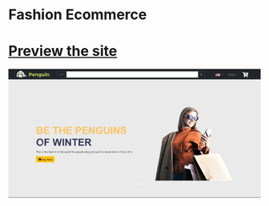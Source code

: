 # Fashion Ecommerce

# [Preview the site](https://alsiam.github.io/html-projects/fashion-ecommerce)

![image info](../assets/images/fashion-ecommerce.png)